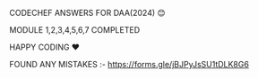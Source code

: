 CODECHEF ANSWERS FOR DAA(2024) 😊

MODULE 1,2,3,4,5,6,7 COMPLETED

HAPPY CODING ❤️

FOUND ANY MISTAKES :-
https://forms.gle/jBJPyJsSU1tDLK8G6


